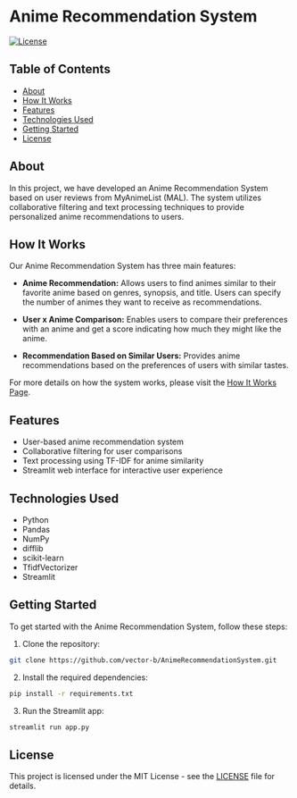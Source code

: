 # Anime Recommendation System

[![License](https://img.shields.io/badge/License-MIT-blue.svg)](https://opensource.org/licenses/MIT)

## Table of Contents
- [About](#about)
- [How It Works](#how-it-works)
- [Features](#features)
- [Technologies Used](#technologies-used)
- [Getting Started](#getting-started)
- [License](#license)

## About

In this project, we have developed an Anime Recommendation System based on user reviews from MyAnimeList (MAL). The system utilizes collaborative filtering and text processing techniques to provide personalized anime recommendations to users.

## How It Works

Our Anime Recommendation System has three main features:

- **Anime Recommendation:** Allows users to find animes similar to their favorite anime based on genres, synopsis, and title. Users can specify the number of animes they want to receive as recommendations.

- **User x Anime Comparison:** Enables users to compare their preferences with an anime and get a score indicating how much they might like the anime.

- **Recommendation Based on Similar Users:** Provides anime recommendations based on the preferences of users with similar tastes.

For more details on how the system works, please visit the [How It Works Page](markdown/howitworks.md).

## Features

- User-based anime recommendation system
- Collaborative filtering for user comparisons
- Text processing using TF-IDF for anime similarity
- Streamlit web interface for interactive user experience

## Technologies Used

- Python
- Pandas
- NumPy
- difflib
- scikit-learn
- TfidfVectorizer
- Streamlit

## Getting Started

To get started with the Anime Recommendation System, follow these steps:

1.  Clone the repository:

```bash
git clone https://github.com/vector-b/AnimeRecommendationSystem.git
```
2.  Install the required dependencies:
 
```bash
pip install -r requirements.txt
```
3.  Run the Streamlit app:
```bash
streamlit run app.py
```

## License
This project is licensed under the MIT License - see the [LICENSE](LICENSE) file for details.

